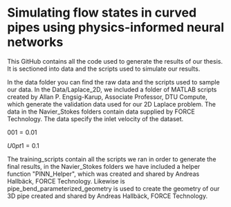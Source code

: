 # Simulating flow states in curved pipes using physics-informed neural networks

This GitHub contains all the code used to generate the results of our thesis. It is sectioned into data and the scripts used to simulate our results. 

In the data folder you can find the raw data and the scripts used to sample our data. In the Data/Laplace_2D, we included a folder of MATLAB scripts created by Allan P. Engsig-Karup, Associate Professor, DTU Compute, which generate the validation data used for our 2D Laplace problem.
The data in the Navier_Stokes folders contain data supplied by FORCE Technology. The data specify the inlet velocity of the dataset. 

$001 = 0.01$

$U0pt1 = 0.1$


The training_scripts contain all the scripts we ran in order to generate the final results, in the Navier_Stokes folders we have included a helper function "PINN_Helper", which was created and shared by Andreas Hallbäck, FORCE Technology.
Likewise is pipe_bend_parameterized_geometry is used to create the geometry of our 3D pipe created and shared by Andreas Hallbäck, FORCE Technology.
